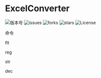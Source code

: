 # ExcelConverter

![版本号](https://img.shields.io/badge/Version-Beta--0.0.1-blue)
![issues](https://img.shields.io/github/issues/Term-inator/ExcelConverter?style=plastic)
![forks](https://img.shields.io/github/forks/Term-inator/ExcelConverter)
![stars](https://img.shields.io/github/stars/Term-inator/ExcelConverter)
![License](https://img.shields.io/github/license/Term-inator/ExcelConverter)



命令

flt

reg

str

dec